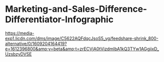 # Marketing-and-Sales-Difference-Differentiator-Infographic
https://media-exp1.licdn.com/dms/image/C5622AQFdqcJsoS5_vg/feedshare-shrink_800-alternative/0/1609204164419?e=1612396800&amp;v=beta&amp;t=zrECVjA0tVizdmIbA1kQ3TYw1AGgjixD_UzsbzyDVSE
